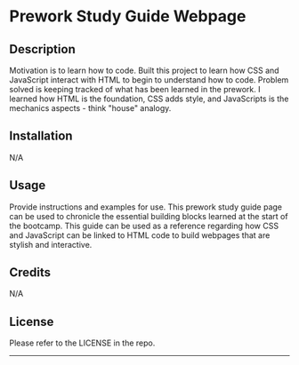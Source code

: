 # Prework Study Guide Webpage

## Description
Motivation is to learn how to code. Built this project to learn how CSS and JavaScript interact with HTML to begin to understand how to code. Problem solved is keeping tracked of what has been learned in the prework. I learned how HTML is the foundation, CSS adds style, and JavaScripts is the mechanics aspects - think "house" analogy.

## Installation
N/A

## Usage
Provide instructions and examples for use.
This prework study guide page can be used to chronicle the essential building blocks learned at the start of the bootcamp. This guide can be used as a reference regarding how CSS and JavaScript can be linked to HTML code to build webpages that are stylish and interactive.

## Credits
N/A

## License
Please refer to the LICENSE in the repo.


---
